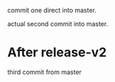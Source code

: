commit one direct into master.

actual second commit into master.

# After release-v2

third commit from master